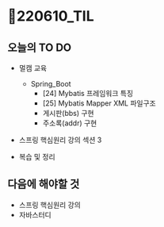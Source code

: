 # 📝220610_TIL

## 오늘의 TO DO

- 멀캠 교육

  - Spring_Boot
    - [24] Mybatis 프레임워크 특징
    - [25] Mybatis Mapper XML 파일구조
    - 게시판(bbs) 구현
    - 주소록(addr) 구현

- 스프링 핵심원리 강의 섹션 3
- 복습 및 정리

## 다음에 해야할 것

- 스프링 핵심원리 강의
- 자바스터디
